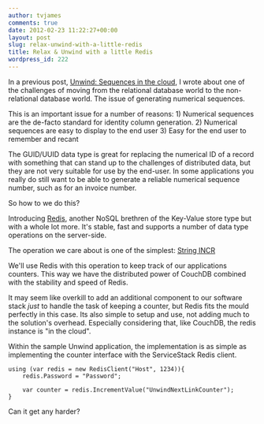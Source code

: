 ```yaml
---
author: tvjames
comments: true
date: 2012-02-23 11:22:27+00:00
layout: post
slug: relax-unwind-with-a-little-redis
title: Relax & Unwind with a little Redis
wordpress_id: 222
---
```


In a previous post, [Unwind: Sequences in the cloud](http://www.thomasvjames.com/2011/10/unwind-sequences-in-the-cloud/), I wrote about one of the challenges of moving from the relational database world to the non-relational database world. The issue of generating numerical sequences.

This is an important issue for a number of reasons:
	1) Numerical sequences are the de-facto standard for identity column generation.
	2) Numerical sequences are easy to display to the end user
	3) Easy for the end user to remember and recant

The GUID/UUID data type is great for replacing the numerical ID of a record with something that can stand up to the challenges of distributed data, but they are not very suitable for use by the end-user. In some applications you really do still want to be able to generate a reliable numerical sequence number, such as for an invoice number.

So how to we do this?

Introducing [Redis](http://redis.io/), another NoSQL brethren of the Key-Value store type but with a whole lot more. It's stable, fast and supports a number of data type operations on the server-side.

The operation we care about is one of the simplest:
	[String INCR](http://redis.io/commands/incr)

We'll use Redis with this operation to keep track of our applications counters. This way we have the distributed power of CouchDB combined with the stability and speed of Redis.

It may seem like overkill to add an additional component to our software stack _just_ to handle the task of keeping a counter, but Redis fits the mould perfectly in this case. Its also simple to setup and use, not adding much to the solution's overhead. Especially considering that, like CouchDB, the redis instance is "in the cloud".

Within the sample Unwind application, the implementation is as simple as implementing the counter interface with the ServiceStack Redis client.

```
using (var redis = new RedisClient("Host", 1234)){
	redis.Password = "Password";

	var counter = redis.IncrementValue("UnwindNextLinkCounter");
}
```

Can it get any harder?
